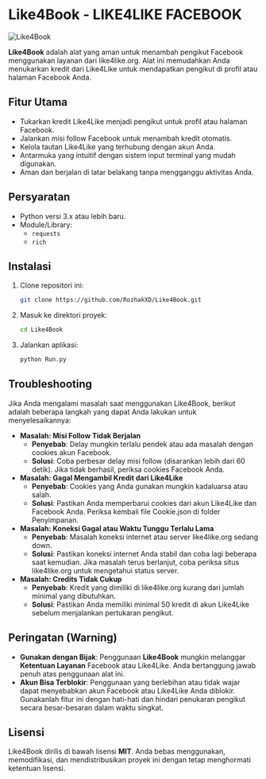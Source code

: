# Like4Book - LIKE4LIKE FACEBOOK
![Like4Book](https://github.com/user-attachments/assets/53dc8eec-61f8-4e41-8ba5-d4802099d5e7)

**Like4Book** adalah alat yang aman untuk menambah pengikut Facebook menggunakan layanan dari like4like.org. Alat ini memudahkan Anda menukarkan kredit dari Like4Like untuk mendapatkan pengikut di profil atau halaman Facebook Anda.

## Fitur Utama
- Tukarkan kredit Like4Like menjadi pengikut untuk profil atau halaman Facebook.
- Jalankan misi follow Facebook untuk menambah kredit otomatis.
- Kelola tautan Like4Like yang terhubung dengan akun Anda.
- Antarmuka yang intuitif dengan sistem input terminal yang mudah digunakan.
- Aman dan berjalan di latar belakang tanpa mengganggu aktivitas Anda.

## Persyaratan
- Python versi 3.x atau lebih baru.
- Module/Library:
    - `requests`
    - `rich`

## Instalasi
1. Clone repositori ini:
    ```bash
    git clone https://github.com/RozhakXD/Like4Book.git
    ```
2. Masuk ke direktori proyek:
    ```bash
    cd Like4Book
    ```
3. Jalankan aplikasi:
    ```bash
    python Run.py
    ```

## Troubleshooting
Jika Anda mengalami masalah saat menggunakan Like4Book, berikut adalah beberapa langkah yang dapat Anda lakukan untuk menyelesaikannya:
- **Masalah: Misi Follow Tidak Berjalan**
    - **Penyebab**: Delay mungkin terlalu pendek atau ada masalah dengan cookies akun Facebook.
    - **Solusi**: Coba perbesar delay misi follow (disarankan lebih dari 60 detik). Jika tidak berhasil, periksa cookies Facebook Anda.
- **Masalah: Gagal Mengambil Kredit dari Like4Like**
    - **Penyebab**: Cookies yang Anda gunakan mungkin kadaluarsa atau salah.
    - **Solusi**: Pastikan Anda memperbarui cookies dari akun Like4Like dan Facebook Anda. Periksa kembali file Cookie.json di folder Penyimpanan.
- **Masalah: Koneksi Gagal atau Waktu Tunggu Terlalu Lama**
    - **Penyebab**: Masalah koneksi internet atau server like4like.org sedang down.
    - **Solusi**: Pastikan koneksi internet Anda stabil dan coba lagi beberapa saat kemudian. Jika masalah terus berlanjut, coba periksa situs like4like.org untuk mengetahui status server.
- **Masalah: Credits Tidak Cukup**
    - **Penyebab**: Kredit yang dimiliki di like4like.org kurang dari jumlah minimal yang dibutuhkan.
    - **Solusi**: Pastikan Anda memiliki minimal 50 kredit di akun Like4Like sebelum menjalankan pertukaran pengikut.

## Peringatan (Warning)
- **Gunakan dengan Bijak**: Penggunaan **Like4Book** mungkin melanggar **Ketentuan Layanan** Facebook atau Like4Like. Anda bertanggung jawab penuh atas penggunaan alat ini.
- **Akun Bisa Terblokir**: Penggunaan yang berlebihan atau tidak wajar dapat menyebabkan akun Facebook atau Like4Like Anda diblokir. Gunakanlah fitur ini dengan hati-hati dan hindari penukaran pengikut secara besar-besaran dalam waktu singkat.

## Lisensi
Like4Book dirilis di bawah lisensi **MIT**. Anda bebas menggunakan, memodifikasi, dan mendistribusikan proyek ini dengan tetap menghormati ketentuan lisensi.
